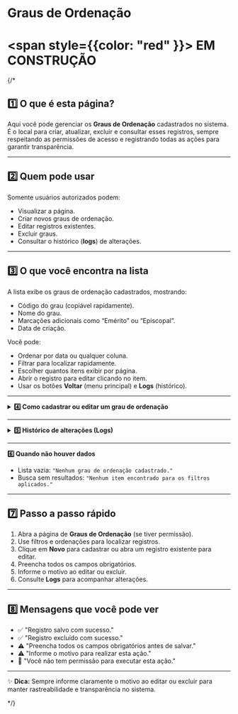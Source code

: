 
#  Graus de Ordenação


#  <span style={{color: "red" }}>  EM CONSTRUÇÃO </span>

{/*

## 1️⃣ O que é esta página?

Aqui você pode gerenciar os **Graus de Ordenação** cadastrados no sistema.  
É o local para criar, atualizar, excluir e consultar esses registros, sempre respeitando as permissões de acesso e registrando todas as ações para garantir transparência.



---


## 2️⃣ Quem pode usar

Somente usuários autorizados podem:
- Visualizar a página.
- Criar novos graus de ordenação.
- Editar registros existentes.
- Excluir graus.
- Consultar o histórico (**logs**) de alterações.



---


## 3️⃣ O que você encontra na lista

A lista exibe os graus de ordenação cadastrados, mostrando:
- Código do grau (copiável rapidamente).
- Nome do grau.
- Marcações adicionais como “Emérito” ou “Episcopal”.
- Data de criação.

Você pode:
- Ordenar por data ou qualquer coluna.
- Filtrar para localizar rapidamente.
- Escolher quantos itens exibir por página.
- Abrir o registro para editar clicando no item.
- Usar os botões **Voltar** (menu principal) e **Logs** (histórico).



---

<details>
<summary><strong>4️⃣ Como cadastrar ou editar um grau de ordenação</strong></summary>

### **Cadastrar novo grau**
1. Clique em **Novo**.
2. Preencha todos os campos obrigatórios.
3. Salve o registro.

### **Editar grau existente**
1. Abra o registro desejado.
2. Atualize os campos necessários.
3. Informe o motivo da alteração.
4. Salve.

**Campos na edição**
- **Código ID** *(somente leitura, gerado automaticamente)*
- **Grau de Ordenação**
- **Pode receber a classificação de "Emérito"**  
  Indica se membros com este grau podem ser classificados como Eméritos.
- **Pode receber a classificação de "Episcopal"**  
  Indica se membros com este grau podem ser classificados como Episcopais.

### **Abas disponíveis**
- **Funções Vinculadas** *(segue a mesma lógica das seções anteriores)*
- **Observações**

### **Excluir grau**
1. Selecione o registro.
2. Clique em **Excluir**.
3. Informe o motivo.
4. Confirme.

</details>

---

<details>
<summary><strong>5️⃣ Histórico de alterações (Logs)</strong></summary>

Nos logs você encontra:
- Data e hora da ação.
- Usuário que realizou a alteração.
- Tipo de ação (criação, edição, exclusão).
- Motivo informado.

Acesso:
- Na lista, botão **Logs** ao lado do registro.
- No formulário aberto, botão **Logs** no topo.

</details>

---


<summary><strong>6️⃣ Quando não houver dados</strong></summary>

- Lista vazia: `"Nenhum grau de ordenação cadastrado."`
- Busca sem resultados: `"Nenhum item encontrado para os filtros aplicados."`



---


## 7️⃣ Passo a passo rápido

1. Abra a página de **Graus de Ordenação** (se tiver permissão).
2. Use filtros e ordenações para localizar registros.
3. Clique em **Novo** para cadastrar ou abra um registro existente para editar.
4. Preencha todos os campos obrigatórios.
5. Informe o motivo ao editar ou excluir.
6. Consulte **Logs** para acompanhar alterações.



---


## 8️⃣ Mensagens que você pode ver

- ✅ "Registro salvo com sucesso."
- ✅ "Registro excluído com sucesso."
- ⚠️ "Preencha todos os campos obrigatórios antes de salvar."
- ⚠️ "Informe o motivo para realizar esta ação."
- 🚫 "Você não tem permissão para executar esta ação."



---

✨ **Dica:** Sempre informe claramente o motivo ao editar ou excluir para manter rastreabilidade e transparência no sistema.

*/}
